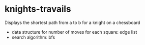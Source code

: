 # knights-travails

Displays the shortest path from a to b for a knight on a chessboard

- data structure for number of moves for each square: edge list
- search algorithm: bfs
